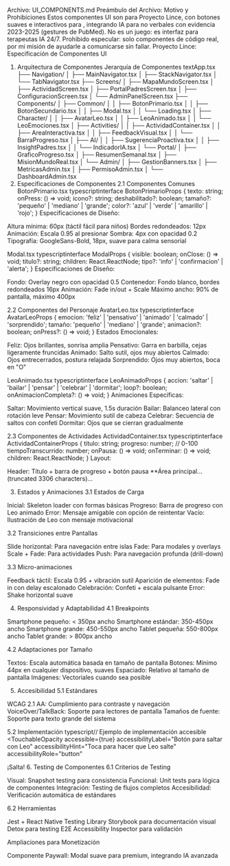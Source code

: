 ﻿Archivo: UI_COMPONENTS.md
Preámbulo del Archivo: Motivo y Prohibiciones
Estos componentes UI son para Proyecto Lince, con botones suaves e interactivos para , integrando IA para no verbales con evidencia 2023-2025 (gestures de PubMed). No es un juego: es interfaz para terapeutas IA 24/7. Prohibido especular: solo componentes de código real, por mi misión de ayudarle a comunicarse sin fallar.
Proyecto Lince: Especificación de Componentes UI
1. Arquitectura de Componentes
Jerarquía de Componentes
textApp.tsx
├── Navigation/
│   ├── MainNavigator.tsx
│   ├── StackNavigator.tsx
│   └── TabNavigator.tsx
├── Screens/
│   ├── MapaMundoScreen.tsx
│   ├── ActividadScreen.tsx
│   ├── PortalPadresScreen.tsx
│   ├── ConfiguracionScreen.tsx
│   └── AdminPanelScreen.tsx
├── Components/
│   ├── Common/
│   │   ├── BotonPrimario.tsx
│   │   ├── BotonSecundario.tsx
│   │   ├── Modal.tsx
│   │   └── Loading.tsx
│   ├── Character/
│   │   ├── AvatarLeo.tsx
│   │   ├── LeoAnimado.tsx
│   │   └── LeoEmociones.tsx
│   ├── Activities/
│   │   ├── ActividadContainer.tsx
│   │   ├── AreaInteractiva.tsx
│   │   ├── FeedbackVisual.tsx
│   │   └── BarraProgreso.tsx
│   ├── AI/
│   │   ├── SugerenciaProactiva.tsx
│   │   ├── InsightPadres.tsx
│   │   └── IndicadorIA.tsx
│   └── Portal/
│       ├── GraficoProgreso.tsx
│       ├── ResumenSemanal.tsx
│       ├── MisionMundoReal.tsx
│       └── Admin/
│           ├── GestionBanners.tsx
│           ├── MetricasAdmin.tsx
│           ├── PermisoAdmin.tsx
│           └── DashboardAdmin.tsx
2. Especificaciones de Componentes
2.1 Componentes Comunes
BotonPrimario.tsx
typescriptinterface BotonPrimarioProps {
  texto: string;
  onPress: () => void;
  icono?: string;
  deshabilitado?: boolean;
  tamaño?: 'pequeño' | 'mediano' | 'grande';
  color?: 'azul' | 'verde' | 'amarillo' | 'rojo';
}
Especificaciones de Diseño:

Altura mínima: 60px (táctil fácil para niños)
Bordes redondeados: 12px
Animación: Escala 0.95 al presionar
Sombra: 4px con opacidad 0.2
Tipografía: GoogleSans-Bold, 18px, suave para calma sensorial

Modal.tsx
typescriptinterface ModalProps {
  visible: boolean;
  onClose: () => void;
  titulo?: string;
  children: React.ReactNode;
  tipo?: 'info' | 'confirmacion' | 'alerta';
}
Especificaciones de Diseño:

Fondo: Overlay negro con opacidad 0.5
Contenedor: Fondo blanco, bordes redondeados 16px
Animación: Fade in/out + Scale
Máximo ancho: 90% de pantalla, máximo 400px

2.2 Componentes del Personaje
AvatarLeo.tsx
typescriptinterface AvatarLeoProps {
  emocion: 'feliz' | 'pensativo' | 'animado' | 'calmado' | 'sorprendido';
  tamaño: 'pequeño' | 'mediano' | 'grande';
  animacion?: boolean;
  onPress?: () => void;
}
Estados Emocionales:

Feliz: Ojos brillantes, sonrisa amplia
Pensativo: Garra en barbilla, cejas ligeramente fruncidas
Animado: Salto sutil, ojos muy abiertos
Calmado: Ojos entrecerrados, postura relajada
Sorprendido: Ojos muy abiertos, boca en "O"

LeoAnimado.tsx
typescriptinterface LeoAnimadoProps {
  accion: 'saltar' | 'bailar' | 'pensar' | 'celebrar' | 'dormitar';
  loop?: boolean;
  onAnimacionCompleta?: () => void;
}
Animaciones Específicas:

Saltar: Movimiento vertical suave, 1.5s duración
Bailar: Balanceo lateral con rotación leve
Pensar: Movimiento sutil de cabeza
Celebrar: Secuencia de saltos con confeti
Dormitar: Ojos que se cierran gradualmente

2.3 Componentes de Actividades
ActividadContainer.tsx
typescriptinterface ActividadContainerProps {
  titulo: string;
  progreso: number; // 0-100
  tiempoTranscurrido: number;
  onPausa: () => void;
  onTerminar: () => void;
  children: React.ReactNode;
}
Layout:

Header: Título + barra de progreso + botón pausa
**Área principal...(truncated 3306 characters)...

3. Estados y Animaciones
3.1 Estados de Carga

Inicial: Skeleton loader con formas básicas
Progreso: Barra de progreso con Leo animado
Error: Mensaje amigable con opción de reintentar
Vacío: Ilustración de Leo con mensaje motivacional

3.2 Transiciones entre Pantallas

Slide horizontal: Para navegación entre islas
Fade: Para modales y overlays
Scale + Fade: Para actividades
Push: Para navegación profunda (drill-down)

3.3 Micro-animaciones

Feedback táctil: Escala 0.95 + vibración sutil
Aparición de elementos: Fade in con delay escalonado
Celebración: Confeti + escala pulsante
Error: Shake horizontal suave

4. Responsividad y Adaptabilidad
4.1 Breakpoints

Smartphone pequeño: < 350px ancho
Smartphone estándar: 350-450px ancho
Smartphone grande: 450-550px ancho
Tablet pequeña: 550-800px ancho
Tablet grande: > 800px ancho

4.2 Adaptaciones por Tamaño

Textos: Escala automática basada en tamaño de pantalla
Botones: Mínimo 44px en cualquier dispositivo, suaves
Espaciado: Relativo al tamaño de pantalla
Imágenes: Vectoriales cuando sea posible

5. Accesibilidad
5.1 Estándares

WCAG 2.1 AA: Cumplimiento para contraste y navegación
VoiceOver/TalkBack: Soporte para lectores de pantalla
Tamaños de fuente: Soporte para texto grande del sistema

5.2 Implementación
typescript// Ejemplo de implementación accesible
<TouchableOpacity
  accessible={true}
  accessibilityLabel="Botón para saltar con Leo"
  accessibilityHint="Toca para hacer que Leo salte"
  accessibilityRole="button"
>
  <Text>¡Salta!</Text>
</TouchableOpacity>
6. Testing de Componentes
6.1 Criterios de Testing

Visual: Snapshot testing para consistencia
Funcional: Unit tests para lógica de componentes
Integración: Testing de flujos completos
Accesibilidad: Verificación automática de estándares

6.2 Herramientas

Jest + React Native Testing Library
Storybook para documentación visual
Detox para testing E2E
Accessibility Inspector para validación

Ampliaciones para Monetización

Componente Paywall: Modal suave para premium, integrando IA avanzada
